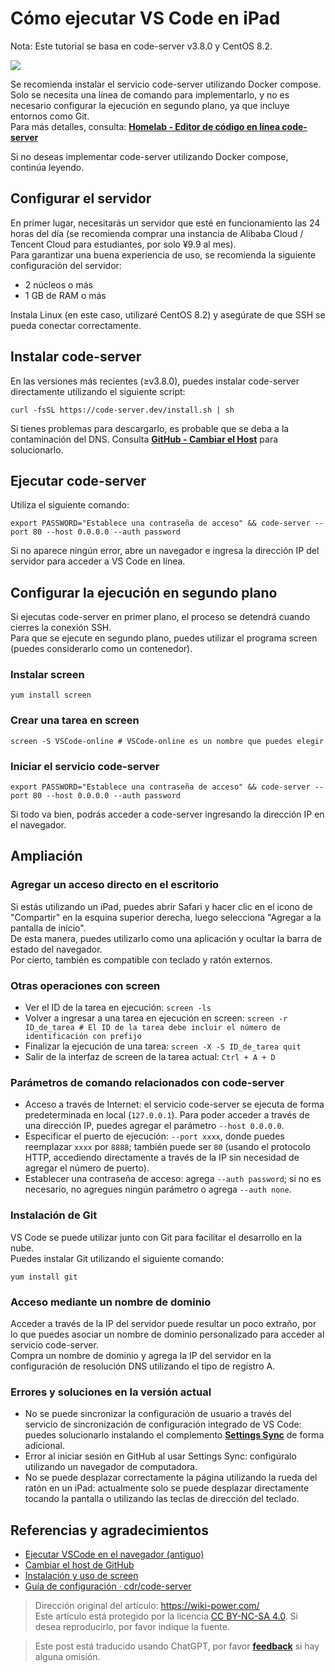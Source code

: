 # Cómo ejecutar VS Code en iPad

Nota: Este tutorial se basa en code-server v3.8.0 y CentOS 8.2.

![](https://media.wiki-power.com/img/20201221140748.jpg)

Se recomienda instalar el servicio code-server utilizando Docker compose.  
Solo se necesita una línea de comando para implementarlo, y no es necesario configurar la ejecución en segundo plano, ya que incluye entornos como Git.  
Para más detalles, consulta: [**Homelab - Editor de código en línea code-server**](https://wiki-power.com/Homelab-%E5%9C%A8%E7%BA%BF%E4%BB%A3%E7%A0%81%E7%BC%96%E8%BE%91%E5%99%A8code-server)

Si no deseas implementar code-server utilizando Docker compose, continúa leyendo.

## Configurar el servidor

En primer lugar, necesitarás un servidor que esté en funcionamiento las 24 horas del día (se recomienda comprar una instancia de Alibaba Cloud / Tencent Cloud para estudiantes, por solo ¥9.9 al mes).  
Para garantizar una buena experiencia de uso, se recomienda la siguiente configuración del servidor:

- 2 núcleos o más
- 1 GB de RAM o más

Instala Linux (en este caso, utilizaré CentOS 8.2) y asegúrate de que SSH se pueda conectar correctamente.

## Instalar code-server

En las versiones más recientes (≥v3.8.0), puedes instalar code-server directamente utilizando el siguiente script:

```shell
curl -fsSL https://code-server.dev/install.sh | sh
```

Si tienes problemas para descargarlo, es probable que se deba a la contaminación del DNS. Consulta [**GitHub - Cambiar el Host**](https://wiki-power.com/GitHub改Host) para solucionarlo.

## Ejecutar code-server

Utiliza el siguiente comando:

```shell
export PASSWORD="Establece una contraseña de acceso" && code-server --port 80 --host 0.0.0.0 --auth password
```

Si no aparece ningún error, abre un navegador e ingresa la dirección IP del servidor para acceder a VS Code en línea.

## Configurar la ejecución en segundo plano

Si ejecutas code-server en primer plano, el proceso se detendrá cuando cierres la conexión SSH.  
Para que se ejecute en segundo plano, puedes utilizar el programa screen (puedes considerarlo como un contenedor).

### Instalar screen

```shell
yum install screen
```

### Crear una tarea en screen

```shell
screen -S VSCode-online # VSCode-online es un nombre que puedes elegir
```

### Iniciar el servicio code-server

```shell
export PASSWORD="Establece una contraseña de acceso" && code-server --port 80 --host 0.0.0.0 --auth password
```

Si todo va bien, podrás acceder a code-server ingresando la dirección IP en el navegador.

## Ampliación

### Agregar un acceso directo en el escritorio

Si estás utilizando un iPad, puedes abrir Safari y hacer clic en el icono de "Compartir" en la esquina superior derecha, luego selecciona "Agregar a la pantalla de inicio".  
De esta manera, puedes utilizarlo como una aplicación y ocultar la barra de estado del navegador.  
Por cierto, también es compatible con teclado y ratón externos.

### Otras operaciones con screen

- Ver el ID de la tarea en ejecución: `screen -ls`
- Volver a ingresar a una tarea en ejecución en screen: `screen -r ID_de_tarea # El ID de la tarea debe incluir el número de identificación con prefijo`
- Finalizar la ejecución de una tarea: `screen -X -S ID_de_tarea quit`
- Salir de la interfaz de screen de la tarea actual: `Ctrl + A + D`

### Parámetros de comando relacionados con code-server

- Acceso a través de Internet: el servicio code-server se ejecuta de forma predeterminada en local (`127.0.0.1`). Para poder acceder a través de una dirección IP, puedes agregar el parámetro `--host 0.0.0.0`.
- Especificar el puerto de ejecución: `--port xxxx`, donde puedes reemplazar `xxxx` por `8888`; también puede ser `80` (usando el protocolo HTTP, accediendo directamente a través de la IP sin necesidad de agregar el número de puerto).
- Establecer una contraseña de acceso: agrega `--auth password`; si no es necesario, no agregues ningún parámetro o agrega `--auth none`.

### Instalación de Git

VS Code se puede utilizar junto con Git para facilitar el desarrollo en la nube.  
Puedes instalar Git utilizando el siguiente comando:

```shell
yum install git
```

### Acceso mediante un nombre de dominio

Acceder a través de la IP del servidor puede resultar un poco extraño, por lo que puedes asociar un nombre de dominio personalizado para acceder al servicio code-server.  
Compra un nombre de dominio y agrega la IP del servidor en la configuración de resolución DNS utilizando el tipo de registro A.

### Errores y soluciones en la versión actual

- No se puede sincronizar la configuración de usuario a través del servicio de sincronización de configuración integrado de VS Code: puedes solucionarlo instalando el complemento [**Settings Sync**](https://marketplace.visualstudio.com/items?itemName=Shan.code-settings-sync) de forma adicional.
- Error al iniciar sesión en GitHub al usar Settings Sync: configúralo utilizando un navegador de computadora.
- No se puede desplazar correctamente la página utilizando la rueda del ratón en un iPad: actualmente solo se puede desplazar directamente tocando la pantalla o utilizando las teclas de dirección del teclado.

## Referencias y agradecimientos

- [Ejecutar VSCode en el navegador (antiguo)](https://wiki-power.com/在浏览器上运行VSCode（旧）)
- [Cambiar el host de GitHub](https://wiki-power.com/GitHub改Host)
- [Instalación y uso de screen](https://www.jianshu.com/p/420569381e74)
- [Guía de configuración · cdr/code-server](https://github.com/cdr/code-server/blob/v3.8.0/doc/guide.md)

> Dirección original del artículo: <https://wiki-power.com/>  
> Este artículo está protegido por la licencia [CC BY-NC-SA 4.0](https://creativecommons.org/licenses/by/4.0/deed.zh). Si desea reproducirlo, por favor indique la fuente.

> Este post está traducido usando ChatGPT, por favor [**feedback**](https://github.com/linyuxuanlin/Wiki_MkDocs/issues/new) si hay alguna omisión.
